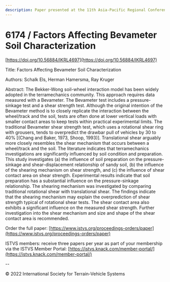 ```yaml
---
description: Paper presented at the 11th Asia-Pacific Regional Conference of the ISTVS
---
```


# 6174 / Factors Affecting Bevameter Soil Characterization

[https://doi.org/10.56884/IKRL4697](https://doi.org/10.56884/IKRL4697)

Title: Factors Affecting Bevameter Soil Characterization

Authors: Schalk Els, Herman Hamersma, Ray Kruger

Abstract: The Bekker-Wong soil-wheel interaction model has been widely adopted in the terramechanics community. This approach requires data measured with a Bevameter. The Bevameter test includes a pressure-sinkage test and a shear strength test. Although the original intention of the Bevameter method is to closely replicate the interaction between the wheel/track and the soil, tests are often done at lower vertical loads with smaller contact areas to keep tests within practical experimental limits. The traditional Bevameter shear strength test, which uses a rotational shear ring with grousers, tends to overpredict the drawbar pull of vehicles by 30 to 40% \[(Chang and Baker, 1973, Shoop, 1993)]. Translational shear arguably more closely resembles the shear mechanism that occurs between a wheel/track and the soil. The literature indicates that terramechanics investigations are significantly influenced by soil condition and preparation. This study investigates (a) the influence of soil preparation on the pressure-sinkage and shear-displacement relationship of sandy soil, (b) the influence of the shearing mechanism on shear strength, and (c) the influence of shear contact area on shear strength. Experimental results indicate that soil preparation has a substantial influence on the pressure-sinkage relationship. The shearing mechanism was investigated by comparing traditional rotational shear with translational shear. The findings indicate that the shearing mechanism may explain the overprediction of shear strength typical of rotational shear tests. The shear contact area also exhibits a significant influence on the measured shear strength. Further investigation into the shear mechanism and size and shape of the shear contact area is recommended.

Order the full paper: [https://www.istvs.org/proceedings-orders/paper](https://www.istvs.org/proceedings-orders/paper)

ISTVS members: receive three papers per year as part of your membership via the ISTVS Member Portal: [https://istvs.knack.com/member-portal/](https://istvs.knack.com/member-portal/)

\--

© 2022 International Society for Terrain-Vehicle Systems
